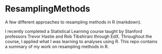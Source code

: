 # ResamplingMethods
A few different approaches to resampling methods in R (markdown).

I recently completed a Statistical Learning course taught by Stanford professors Trevor Hastie and Rob Tibshirani through EdX. 
Throughout the course, I applied what I was learning to analyses using R. 
This repo contains a summary of my work on resampling methods in R.
